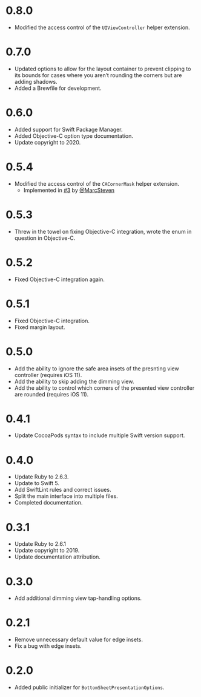 # 0.8.0
- Modified the access control of the `UIViewController` helper extension.

# 0.7.0
- Updated options to allow for the layout container to prevent clipping to its
  bounds for cases where you aren’t rounding the corners but are adding shadows.
- Added a Brewfile for development.

# 0.6.0
- Added support for Swift Package Manager.
- Added Objective-C option type documentation.
- Update copyright to 2020.

# 0.5.4
- Modified the access control of the `CACornerMask` helper extension.
  - Implemented in [#3](https://github.com/detroit-labs/BottomSheetPresentation/pull/3) by [@MarcSteven](https://github.com/MarcSteven)

# 0.5.3
- Threw in the towel on fixing Objective-C integration, wrote the enum in question in Objective-C.

# 0.5.2
- Fixed Objective-C integration again.

# 0.5.1
- Fixed Objective-C integration.
- Fixed margin layout.

# 0.5.0
- Add the ability to ignore the safe area insets of the presnting view controller (requires iOS 11).
- Add the ability to skip adding the dimming view.
- Add the ability to control which corners of the presented view controller are rounded (requires iOS 11).

# 0.4.1
- Update CocoaPods syntax to include multiple Swift version support.

# 0.4.0
- Update Ruby to 2.6.3.
- Update to Swift 5.
- Add SwiftLint rules and correct issues.
- Split the main interface into multiple files.
- Completed documentation.

# 0.3.1
- Update Ruby to 2.6.1
- Update copyright to 2019.
- Update documentation attribution.

# 0.3.0
- Add additional dimming view tap-handling options.

# 0.2.1

- Remove unnecessary default value for edge insets.
- Fix a bug with edge insets.

# 0.2.0

- Added public initializer for `BottomSheetPresentationOptions`.
